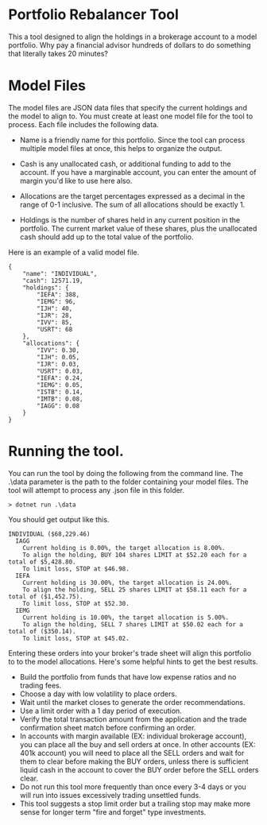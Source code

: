 # Portfolio Rebalancer Tool
This a tool designed to align the holdings in a brokerage account to a model portfolio. Why pay a financial advisor hundreds of dollars to do something that literally takes 20 minutes?

# Model Files
The model files are JSON data files that specify the current holdings and the model to align to. You must create at least one model file for the tool to process. Each file includes the following data.

- Name is a friendly name for this portfolio. Since the tool can process multiple model files at once, this helps to
organize the output.

- Cash is any unallocated cash, or additional funding to add to the account. If you have a marginable account, you can enter the amount of margin you'd like to use here also.

- Allocations are the target percentages expressed as a decimal in the range of 0-1 inclusive. The sum of all allocations should be exactly 1.

- Holdings is the number of shares held in any current position in the portfolio. The current market value of these shares, plus the unallocated cash should add up to the total value of the portfolio.

Here is an example of a valid model file.

```
{
    "name": "INDIVIDUAL",
    "cash": 12571.19,
    "holdings": {
        "IEFA": 388,
        "IEMG": 96,
        "IJH": 40,
        "IJR": 28,
        "IVV": 85,
        "USRT": 68
    },
    "allocations": {
        "IVV": 0.30,
        "IJH": 0.05,
        "IJR": 0.03,
        "USRT": 0.03,
        "IEFA": 0.24,
        "IEMG": 0.05,
        "ISTB": 0.14,
        "IMTB": 0.08,
        "IAGG": 0.08
    }
}
```

# Running the tool.
You can run the tool by doing the following from the command line. The .\data parameter is the path to the folder containing your model files. The tool will attempt to process any .json file in this folder.

```
> dotnet run .\data
```

You should get output like this.

```
INDIVIDUAL ($68,229.46)
  IAGG
    Current holding is 0.00%, the target allocation is 8.00%.
    To align the holding, BUY 104 shares LIMIT at $52.20 each for a total of $5,428.80.
    To limit loss, STOP at $46.98.
  IEFA
    Current holding is 30.00%, the target allocation is 24.00%.
    To align the holding, SELL 25 shares LIMIT at $58.11 each for a total of ($1,452.75).
    To limit loss, STOP at $52.30.
  IEMG
    Current holding is 10.00%, the target allocation is 5.00%.
    To align the holding, SELL 7 shares LIMIT at $50.02 each for a total of ($350.14).
    To limit loss, STOP at $45.02.
```

 Entering these orders into your broker's trade sheet will align this portfolio to to the model allocations. Here's some helpful hints to get the best results.

- Build the portfolio from funds that have low expense ratios and no trading fees.
- Choose a day with low volatility to place orders.
- Wait until the market closes to generate the order recommendations.
- Use a limit order with a 1 day period of execution.
- Verify the total transaction amount from the application and the trade confirmation sheet match before confirming an order.
- In accounts with margin available (EX: individual brokerage account), you can place all the buy and sell orders at once. In other accounts (EX: 401k account) you will need to place all the SELL orders and wait for them to clear before making the BUY orders, unless there is sufficient liquid cash in the account to cover the BUY order before the SELL orders clear.
- Do not run this tool more frequently than once every 3-4 days or you will run into issues excessively trading unsettled funds.
- This tool suggests a stop limit order but a trailing stop may make more sense for longer term "fire and forget" type investments.
